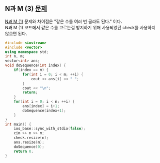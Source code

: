 ## N과 M (3) [문제](https://www.acmicpc.net/problem/15651)
[N과 M (1)](../15649/README.md) 문제와 차이점은 "같은 수를 여러 번 골라도 된다." 이다.  
N과 M (1) 코드에서 같은 수를 고르는걸 방지하기 위해 사용되었던 check를 사용하지 않으면 된다.


```c++
#include <iostream>
#include <vector>
using namespace std;
int n, m;
vector<int> ans;
void doSequence(int index) {
    if(index == m) {
        for(int i = 0; i < m; ++i) {
            cout << ans[i] << " ";
        }
        cout << "\n";
        return;
    }
    for(int i = 0; i < n; ++i) {
        ans[index] = i+1;
        doSequence(index+1);
    }
}
int main() {
    ios_base::sync_with_stdio(false);
    cin >> n >> m;
    check.resize(n); 
    ans.resize(m);
    doSequence(0);
    return 0;
}
```
